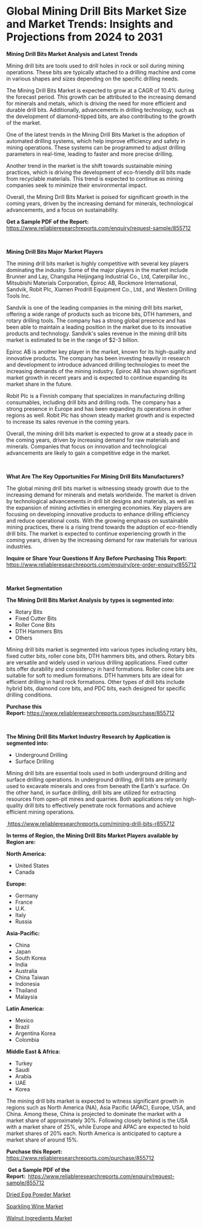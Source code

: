 <p><h1>Global Mining Drill Bits Market Size and Market Trends: Insights and Projections from 2024 to 2031</h1></p><p><strong>Mining Drill Bits Market Analysis and Latest Trends</strong></p>
<p><p>Mining drill bits are tools used to drill holes in rock or soil during mining operations. These bits are typically attached to a drilling machine and come in various shapes and sizes depending on the specific drilling needs.</p><p>The Mining Drill Bits Market is expected to grow at a CAGR of 10.4% during the forecast period. This growth can be attributed to the increasing demand for minerals and metals, which is driving the need for more efficient and durable drill bits. Additionally, advancements in drilling technology, such as the development of diamond-tipped bits, are also contributing to the growth of the market.</p><p>One of the latest trends in the Mining Drill Bits Market is the adoption of automated drilling systems, which help improve efficiency and safety in mining operations. These systems can be programmed to adjust drilling parameters in real-time, leading to faster and more precise drilling.</p><p>Another trend in the market is the shift towards sustainable mining practices, which is driving the development of eco-friendly drill bits made from recyclable materials. This trend is expected to continue as mining companies seek to minimize their environmental impact.</p><p>Overall, the Mining Drill Bits Market is poised for significant growth in the coming years, driven by the increasing demand for minerals, technological advancements, and a focus on sustainability.</p></p>
<p><strong>Get a Sample PDF of the Report:&nbsp;</strong> <a href="https://www.reliableresearchreports.com/enquiry/request-sample/855712">https://www.reliableresearchreports.com/enquiry/request-sample/855712</a></p>
<p>&nbsp;</p>
<p><strong>Mining Drill Bits Major Market Players</strong></p>
<p><p>The mining drill bits market is highly competitive with several key players dominating the industry. Some of the major players in the market include Brunner and Lay, Changsha Heijingang Industrial Co., Ltd, Caterpillar Inc., Mitsubishi Materials Corporation, Epiroc AB, Rockmore International, Sandvik, Robit Plc, Xiamen Prodrill Equipment Co., Ltd., and Western Drilling Tools Inc.</p><p>Sandvik is one of the leading companies in the mining drill bits market, offering a wide range of products such as tricone bits, DTH hammers, and rotary drilling tools. The company has a strong global presence and has been able to maintain a leading position in the market due to its innovative products and technology. Sandvik's sales revenue in the mining drill bits market is estimated to be in the range of $2-3 billion.</p><p>Epiroc AB is another key player in the market, known for its high-quality and innovative products. The company has been investing heavily in research and development to introduce advanced drilling technologies to meet the increasing demands of the mining industry. Epiroc AB has shown significant market growth in recent years and is expected to continue expanding its market share in the future.</p><p>Robit Plc is a Finnish company that specializes in manufacturing drilling consumables, including drill bits and drilling rods. The company has a strong presence in Europe and has been expanding its operations in other regions as well. Robit Plc has shown steady market growth and is expected to increase its sales revenue in the coming years.</p><p>Overall, the mining drill bits market is expected to grow at a steady pace in the coming years, driven by increasing demand for raw materials and minerals. Companies that focus on innovation and technological advancements are likely to gain a competitive edge in the market.</p></p>
<p>&nbsp;</p>
<p><strong>What Are The Key Opportunities For Mining Drill Bits Manufacturers?</strong></p>
<p><p>The global mining drill bits market is witnessing steady growth due to the increasing demand for minerals and metals worldwide. The market is driven by technological advancements in drill bit designs and materials, as well as the expansion of mining activities in emerging economies. Key players are focusing on developing innovative products to enhance drilling efficiency and reduce operational costs. With the growing emphasis on sustainable mining practices, there is a rising trend towards the adoption of eco-friendly drill bits. The market is expected to continue experiencing growth in the coming years, driven by the increasing demand for raw materials for various industries.</p></p>
<p><strong>Inquire or Share Your Questions If Any Before Purchasing This Report:</strong> <a href="https://www.reliableresearchreports.com/enquiry/pre-order-enquiry/855712">https://www.reliableresearchreports.com/enquiry/pre-order-enquiry/855712</a></p>
<p>&nbsp;</p>
<p><strong>Market Segmentation</strong></p>
<p><strong>The Mining Drill Bits Market Analysis by types is segmented into:</strong></p>
<p><ul><li>Rotary Bits</li><li>Fixed Cutter Bits</li><li>Roller Cone Bits</li><li>DTH Hammers Bits</li><li>Others</li></ul></p>
<p><p>Mining drill bits market is segmented into various types including rotary bits, fixed cutter bits, roller cone bits, DTH hammers bits, and others. Rotary bits are versatile and widely used in various drilling applications. Fixed cutter bits offer durability and consistency in hard formations. Roller cone bits are suitable for soft to medium formations. DTH hammers bits are ideal for efficient drilling in hard rock formations. Other types of drill bits include hybrid bits, diamond core bits, and PDC bits, each designed for specific drilling conditions.</p></p>
<p><strong>Purchase this Report:&nbsp;</strong><a href="https://www.reliableresearchreports.com/purchase/855712">https://www.reliableresearchreports.com/purchase/855712</a></p>
<p>&nbsp;</p>
<p><strong>The Mining Drill Bits Market Industry Research by Application is segmented into:</strong></p>
<p><ul><li>Underground Drilling</li><li>Surface Drilling</li></ul></p>
<p><p>Mining drill bits are essential tools used in both underground drilling and surface drilling operations. In underground drilling, drill bits are primarily used to excavate minerals and ores from beneath the Earth's surface. On the other hand, in surface drilling, drill bits are utilized for extracting resources from open-pit mines and quarries. Both applications rely on high-quality drill bits to effectively penetrate rock formations and achieve efficient mining operations.</p></p>
<p><a href="https://www.reliableresearchreports.com/mining-drill-bits-r855712">&nbsp;https://www.reliableresearchreports.com/mining-drill-bits-r855712</a></p>
<p><strong>In terms of Region, the Mining Drill Bits Market Players available by Region are:</strong></p>
<p>
    <p> <strong> North America: </strong>
        <ul>
            <li>United States</li>
            <li>Canada</li>
        </ul>
        </p> 
    <p> <strong> Europe: </strong>
        <ul>
            <li>Germany</li>
            <li>France</li>
            <li>U.K.</li>
            <li>Italy</li>
            <li>Russia</li>
        </ul>
        </p> 
    <p> <strong> Asia-Pacific: </strong>
        <ul>
            <li>China</li>
            <li>Japan</li>
            <li>South Korea</li>
            <li>India</li>
            <li>Australia</li>
            <li>China Taiwan</li>
            <li>Indonesia</li>
            <li>Thailand</li>
            <li>Malaysia</li>
        </ul>
        </p> 
    <p> <strong> Latin America: </strong>
        <ul>
            <li>Mexico</li>
            <li>Brazil</li>
            <li>Argentina Korea</li>
            <li>Colombia</li>
        </ul>
        </p> 
    <p> <strong> Middle East & Africa: </strong>
        <ul>
            <li>Turkey</li>
            <li>Saudi</li>
            <li>Arabia</li>
            <li>UAE</li>
            <li>Korea</li>
        </ul>
    </p>
    </p>
<p><p>The mining drill bits market is expected to witness significant growth in regions such as North America (NA), Asia Pacific (APAC), Europe, USA, and China. Among these, China is projected to dominate the market with a market share of approximately 30%. Following closely behind is the USA with a market share of 25%, while Europe and APAC are expected to hold market shares of 20% each. North America is anticipated to capture a market share of around 15%.</p></p>
<p><strong>Purchase this Report: </strong><a href="https://www.reliableresearchreports.com/purchase/855712">https://www.reliableresearchreports.com/purchase/855712</a></p>
<p>&nbsp;<strong>Get a Sample PDF of the Report:&nbsp;&nbsp;</strong><a href="https://www.reliableresearchreports.com/enquiry/request-sample/855712">https://www.reliableresearchreports.com/enquiry/request-sample/855712</a></p>
<p><strong></strong></p>
<p><p><a href="https://www.linkedin.com/pulse/dried-egg-powder-market-size-outlook-forecast-2024-2031-brainorm-6sotf?trackingId=xMnLWQKqpiEz%2Bb8hF4D3kg%3D%3D">Dried Egg Powder Market</a></p><p><a href="https://www.linkedin.com/pulse/sparkling-winenbspmarket-focuses-market-share-size-projected-ayryc?trackingId=rVDKgnKEnwAsWCaNfTrmzQ%3D%3D">Sparkling Wine Market</a></p><p><a href="https://www.linkedin.com/pulse/walnut-ingredients-market-outlook-industry-overview-forecast-80ggc?trackingId=ArXvjaMlXb%2BryNYerCv1Tw%3D%3D">Walnut Ingredients Market</a></p></p>